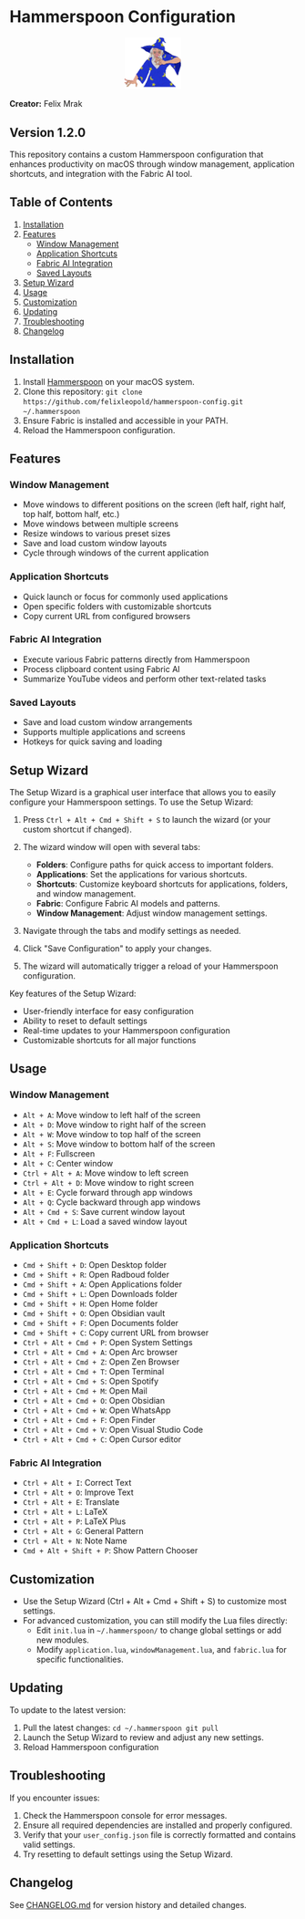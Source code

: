 # Hammerspoon Configuration

<p align="center">
  <img src="wizzard.gif" alt="Hammerspoon Setup Wizard" width="100">
</p>

**Creator:** Felix Mrak

## Version 1.2.0

This repository contains a custom Hammerspoon configuration that enhances productivity on macOS through window management, application shortcuts, and integration with the Fabric AI tool.

## Table of Contents

1. [Installation](#installation)
2. [Features](#features)
   - [Window Management](#window-management)
   - [Application Shortcuts](#application-shortcuts)
   - [Fabric AI Integration](#fabric-ai-integration)
   - [Saved Layouts](#saved-layouts)
3. [Setup Wizard](#setup-wizard)
4. [Usage](#usage)
5. [Customization](#customization)
6. [Updating](#updating)
7. [Troubleshooting](#troubleshooting)
8. [Changelog](#changelog)

## Installation

1. Install [Hammerspoon](https://www.hammerspoon.org/) on your macOS system.
2. Clone this repository:   ```
   git clone https://github.com/felixleopold/hammerspoon-config.git ~/.hammerspoon   ```
3. Ensure Fabric is installed and accessible in your PATH.
4. Reload the Hammerspoon configuration.

## Features

### Window Management

- Move windows to different positions on the screen (left half, right half, top half, bottom half, etc.)
- Move windows between multiple screens
- Resize windows to various preset sizes
- Save and load custom window layouts
- Cycle through windows of the current application

### Application Shortcuts

- Quick launch or focus for commonly used applications
- Open specific folders with customizable shortcuts
- Copy current URL from configured browsers

### Fabric AI Integration

- Execute various Fabric patterns directly from Hammerspoon
- Process clipboard content using Fabric AI
- Summarize YouTube videos and perform other text-related tasks

### Saved Layouts

- Save and load custom window arrangements
- Supports multiple applications and screens
- Hotkeys for quick saving and loading

## Setup Wizard

The Setup Wizard is a graphical user interface that allows you to easily configure your Hammerspoon settings. To use the Setup Wizard:

1. Press `Ctrl + Alt + Cmd + Shift + S` to launch the wizard (or your custom shortcut if changed).
2. The wizard window will open with several tabs:
   - **Folders**: Configure paths for quick access to important folders.
   - **Applications**: Set the applications for various shortcuts.
   - **Shortcuts**: Customize keyboard shortcuts for applications, folders, and window management.
   - **Fabric**: Configure Fabric AI models and patterns.
   - **Window Management**: Adjust window management settings.

3. Navigate through the tabs and modify settings as needed.
4. Click "Save Configuration" to apply your changes.
5. The wizard will automatically trigger a reload of your Hammerspoon configuration.

Key features of the Setup Wizard:
- User-friendly interface for easy configuration
- Ability to reset to default settings
- Real-time updates to your Hammerspoon configuration
- Customizable shortcuts for all major functions

## Usage

### Window Management

- `Alt + A`: Move window to left half of the screen
- `Alt + D`: Move window to right half of the screen
- `Alt + W`: Move window to top half of the screen
- `Alt + S`: Move window to bottom half of the screen
- `Alt + F`: Fullscreen
- `Alt + C`: Center window
- `Ctrl + Alt + A`: Move window to left screen
- `Ctrl + Alt + D`: Move window to right screen
- `Alt + E`: Cycle forward through app windows
- `Alt + Q`: Cycle backward through app windows
- `Alt + Cmd + S`: Save current window layout
- `Alt + Cmd + L`: Load a saved window layout

### Application Shortcuts

- `Cmd + Shift + D`: Open Desktop folder
- `Cmd + Shift + R`: Open Radboud folder
- `Cmd + Shift + A`: Open Applications folder
- `Cmd + Shift + L`: Open Downloads folder
- `Cmd + Shift + H`: Open Home folder
- `Cmd + Shift + O`: Open Obsidian vault
- `Cmd + Shift + F`: Open Documents folder
- `Cmd + Shift + C`: Copy current URL from browser
- `Ctrl + Alt + Cmd + P`: Open System Settings
- `Ctrl + Alt + Cmd + A`: Open Arc browser
- `Ctrl + Alt + Cmd + Z`: Open Zen Browser
- `Ctrl + Alt + Cmd + T`: Open Terminal
- `Ctrl + Alt + Cmd + S`: Open Spotify
- `Ctrl + Alt + Cmd + M`: Open Mail
- `Ctrl + Alt + Cmd + O`: Open Obsidian
- `Ctrl + Alt + Cmd + W`: Open WhatsApp
- `Ctrl + Alt + Cmd + F`: Open Finder
- `Ctrl + Alt + Cmd + V`: Open Visual Studio Code
- `Ctrl + Alt + Cmd + C`: Open Cursor editor

### Fabric AI Integration

- `Ctrl + Alt + I`: Correct Text
- `Ctrl + Alt + O`: Improve Text
- `Ctrl + Alt + E`: Translate
- `Ctrl + Alt + L`: LaTeX
- `Ctrl + Alt + P`: LaTeX Plus
- `Ctrl + Alt + G`: General Pattern
- `Ctrl + Alt + N`: Note Name
- `Cmd + Alt + Shift + P`: Show Pattern Chooser

## Customization

- Use the Setup Wizard (Ctrl + Alt + Cmd + Shift + S) to customize most settings.
- For advanced customization, you can still modify the Lua files directly:
  - Edit `init.lua` in `~/.hammerspoon/` to change global settings or add new modules.
  - Modify `application.lua`, `windowManagement.lua`, and `fabric.lua` for specific functionalities.

## Updating

To update to the latest version:
1. Pull the latest changes:   ```
   cd ~/.hammerspoon
   git pull   ```
2. Launch the Setup Wizard to review and adjust any new settings.
3. Reload Hammerspoon configuration

## Troubleshooting

If you encounter issues:
1. Check the Hammerspoon console for error messages.
2. Ensure all required dependencies are installed and properly configured.
3. Verify that your `user_config.json` file is correctly formatted and contains valid settings.
4. Try resetting to default settings using the Setup Wizard.

## Changelog

See [CHANGELOG.md](CHANGELOG.md) for version history and detailed changes.
